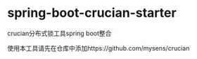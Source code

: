 # spring-boot-crucian-starter
crucian分布式锁工具spring boot整合

使用本工具请先在仓库中添加https://github.com/mysens/crucian

